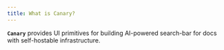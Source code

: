 ```yaml
---
title: What is Canary?
---
```


**`Canary`** provides UI primitives for building AI-powered search-bar for docs with self-hostable infrastructure.
